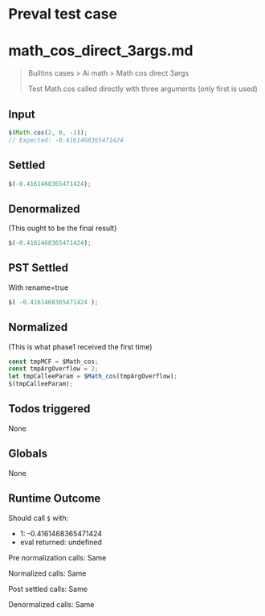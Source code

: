 # Preval test case

# math_cos_direct_3args.md

> Builtins cases > Ai math > Math cos direct 3args
>
> Test Math.cos called directly with three arguments (only first is used)

## Input

`````js filename=intro
$(Math.cos(2, 0, -1));
// Expected: -0.4161468365471424
`````


## Settled


`````js filename=intro
$(-0.4161468365471424);
`````


## Denormalized
(This ought to be the final result)

`````js filename=intro
$(-0.4161468365471424);
`````


## PST Settled
With rename=true

`````js filename=intro
$( -0.4161468365471424 );
`````


## Normalized
(This is what phase1 received the first time)

`````js filename=intro
const tmpMCF = $Math_cos;
const tmpArgOverflow = 2;
let tmpCalleeParam = $Math_cos(tmpArgOverflow);
$(tmpCalleeParam);
`````


## Todos triggered


None


## Globals


None


## Runtime Outcome


Should call `$` with:
 - 1: -0.4161468365471424
 - eval returned: undefined

Pre normalization calls: Same

Normalized calls: Same

Post settled calls: Same

Denormalized calls: Same
